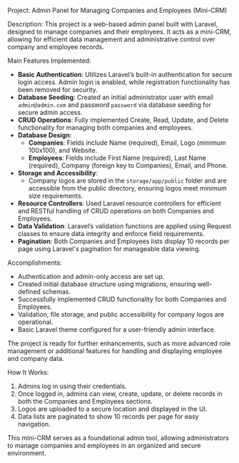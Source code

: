 Project: Admin Panel for Managing Companies and Employees (Mini-CRM)

Description:
This project is a web-based admin panel built with Laravel, designed to manage companies and their employees. It acts as a mini-CRM, allowing for efficient data management and administrative control over company and employee records.

Main Features Implemented:
- **Basic Authentication**: Utilizes Laravel’s built-in authentication for secure login access. Admin login is enabled, while registration functionality has been removed for security.
- **Database Seeding**: Created an initial administrator user with email `admin@admin.com` and password `password` via database seeding for secure admin access.
- **CRUD Operations**: Fully implemented Create, Read, Update, and Delete functionality for managing both companies and employees.
- **Database Design**:
  - **Companies**: Fields include Name (required), Email, Logo (minimum 100x100), and Website.
  - **Employees**: Fields include First Name (required), Last Name (required), Company (foreign key to Companies), Email, and Phone.
- **Storage and Accessibility**:
  - Company logos are stored in the `storage/app/public` folder and are accessible from the public directory, ensuring logos meet minimum size requirements.
- **Resource Controllers**: Used Laravel resource controllers for efficient and RESTful handling of CRUD operations on both Companies and Employees.
- **Data Validation**: Laravel’s validation functions are applied using Request classes to ensure data integrity and enforce field requirements.
- **Pagination**: Both Companies and Employees lists display 10 records per page using Laravel's pagination for manageable data viewing.

Accomplishments:
- Authentication and admin-only access are set up.
- Created initial database structure using migrations, ensuring well-defined schemas.
- Successfully implemented CRUD functionality for both Companies and Employees.
- Validation, file storage, and public accessibility for company logos are operational.
- Basic Laravel theme configured for a user-friendly admin interface.

The project is ready for further enhancements, such as more advanced role management or additional features for handling and displaying employee and company data.

How It Works:
1. Admins log in using their credentials.
2. Once logged in, admins can view, create, update, or delete records in both the Companies and Employees sections.
3. Logos are uploaded to a secure location and displayed in the UI.
4. Data lists are paginated to show 10 records per page for easy navigation.

This mini-CRM serves as a foundational admin tool, allowing administrators to manage companies and employees in an organized and secure environment.
